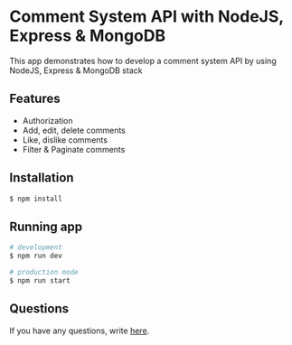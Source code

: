 # Comment System API with NodeJS, Express & MongoDB

This app demonstrates how to develop a comment system API by using NodeJS, Express & MongoDB stack 

## Features

- Authorization
- Add, edit, delete comments
- Like, dislike comments
- Filter & Paginate comments

## Installation

```bash
$ npm install
```

## Running app
```bash
# development
$ npm run dev

# production mode
$ npm run start
```

## Questions

If you have any questions, write [here](https://github.com/ardiwinardi/comment-system-api/issues).
